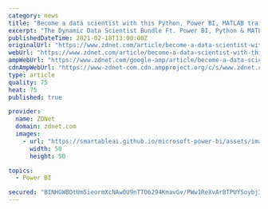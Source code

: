 ```yaml
---
category: news
title: "Become a data scientist with this Python, Power BI, MATLAB training bundle"
excerpt: "The Dynamic Data Scientist Bundle Ft. Power BI, Python & MATLAB was specifically put together to help you on that front, and for a limited time, you can get it on sale for only $29.99. Regardless ..."
publishedDateTime: 2021-02-18T13:00:00Z
originalUrl: "https://www.zdnet.com/article/become-a-data-scientist-with-this-python-power-bi-matlab-training-bundle/"
webUrl: "https://www.zdnet.com/article/become-a-data-scientist-with-this-python-power-bi-matlab-training-bundle/"
ampWebUrl: "https://www.zdnet.com/google-amp/article/become-a-data-scientist-with-this-python-power-bi-matlab-training-bundle/"
cdnAmpWebUrl: "https://www-zdnet-com.cdn.ampproject.org/c/s/www.zdnet.com/google-amp/article/become-a-data-scientist-with-this-python-power-bi-matlab-training-bundle/"
type: article
quality: 75
heat: 75
published: true

provider:
  name: ZDNet
  domain: zdnet.com
  images:
    - url: "https://smartableai.github.io/microsoft-power-bi/assets/images/organizations/zdnet.com-50x50.jpg"
      width: 50
      height: 50

topics:
  - Power BI

secured: "BINHGWBOtUm5ieormXcNAw0U9nTTO6294KmavGv/PWw1ReXvArBTPUYSoybj3o6GdcxieG+x3ApwB5VUJ4VT7viexYiar0MFXuOwETe0llFEnMfNvnoc1je1VaMJkBgBwS1k4+b4OX/zqQz1AtzdAtJsivgoxAvo1np64xC8tQqCvsI+E54UAoMAX8KQwgh1PXLbxtXYIz+8lpJzZoUKlPY1wfwjBVdExxkhOGd4vUeOenDFiErlFRNIQswFH3k0Jdv/a7vlDRi9VEK81YiG2U7BjE3fsk4xb28b5+knBNgU/e873uxJapGZTaws7266LEZR7LTkfWQsplZCW41L2CyQUxBdAyN/rAgFUbu4dNc=;l0jM2htxaqHQH95flW9RZA=="
---
```


